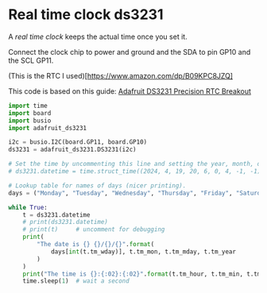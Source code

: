# Real time clock ds3231

A _real time clock_ keeps the actual time once you set it.

Connect the clock chip to power and ground and the SDA to pin GP10 and the SCL GP11.

(This is the RTC I used)[https://www.amazon.com/dp/B09KPC8JZQ]

This code is based on this guide: [Adafruit DS3231 Precision RTC Breakout](https://learn.adafruit.com/adafruit-ds3231-precision-rtc-breakout/circuitpython)

```python
import time
import board
import busio
import adafruit_ds3231

i2c = busio.I2C(board.GP11, board.GP10)  
ds3231 = adafruit_ds3231.DS3231(i2c)

# Set the time by uncommenting this line and setting the year, month, day, hour, seconds, and day of the week. The last 2 numbers are not used.
# ds3231.datetime = time.struct_time((2024, 4, 19, 20, 6, 0, 4, -1, -1))

# Lookup table for names of days (nicer printing).
days = ("Monday", "Tuesday", "Wednesday", "Thursday", "Friday", "Saturday", "Sunday")

while True:
    t = ds3231.datetime
    # print(ds3231.datetime)
    # print(t)     # uncomment for debugging
    print(
        "The date is {} {}/{}/{}".format(
            days[int(t.tm_wday)], t.tm_mon, t.tm_mday, t.tm_year
        )
    )
    print("The time is {}:{:02}:{:02}".format(t.tm_hour, t.tm_min, t.tm_sec))
    time.sleep(1)  # wait a second    
```
